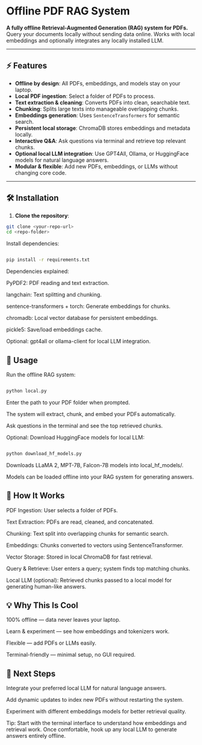 # Offline PDF RAG System

**A fully offline Retrieval-Augmented Generation (RAG) system for PDFs.** Query your documents locally without sending data online. Works with local embeddings and optionally integrates any locally installed LLM.

---

## ⚡ Features

- **Offline by design**: All PDFs, embeddings, and models stay on your laptop.  
- **Local PDF ingestion**: Select a folder of PDFs to process.  
- **Text extraction & cleaning**: Converts PDFs into clean, searchable text.  
- **Chunking**: Splits large texts into manageable overlapping chunks.  
- **Embeddings generation**: Uses `SentenceTransformers` for semantic search.  
- **Persistent local storage**: ChromaDB stores embeddings and metadata locally.  
- **Interactive Q&A**: Ask questions via terminal and retrieve top relevant chunks.  
- **Optional local LLM integration**: Use GPT4All, Ollama, or HuggingFace models for natural language answers.  
- **Modular & flexible**: Add new PDFs, embeddings, or LLMs without changing core code.  

---

## 🛠 Installation

1. **Clone the repository**:

```bash
git clone <your-repo-url>
cd <repo-folder>
```
Install dependencies:

```bash

pip install -r requirements.txt
```
Dependencies explained:

PyPDF2: PDF reading and text extraction.

langchain: Text splitting and chunking.

sentence-transformers + torch: Generate embeddings for chunks.

chromadb: Local vector database for persistent embeddings.

pickle5: Save/load embeddings cache.

Optional: gpt4all or ollama-client for local LLM integration.

## 📂 Usage

Run the offline RAG system:
```bash

python local.py
```
Enter the path to your PDF folder when prompted.

The system will extract, chunk, and embed your PDFs automatically.

Ask questions in the terminal and see the top retrieved chunks.

Optional: Download HuggingFace models for local LLM:
```bash

python download_hf_models.py
```
Downloads LLaMA 2, MPT-7B, Falcon-7B models into local_hf_models/.

Models can be loaded offline into your RAG system for generating answers.

## 🧩 How It Works

PDF Ingestion: User selects a folder of PDFs.

Text Extraction: PDFs are read, cleaned, and concatenated.

Chunking: Text split into overlapping chunks for semantic search.

Embeddings: Chunks converted to vectors using SentenceTransformer.

Vector Storage: Stored in local ChromaDB for fast retrieval.

Query & Retrieve: User enters a query; system finds top matching chunks.

Local LLM (optional): Retrieved chunks passed to a local model for generating human-like answers.

## 💡 Why This Is Cool

100% offline — data never leaves your laptop.

Learn & experiment — see how embeddings and tokenizers work.

Flexible — add PDFs or LLMs easily.

Terminal-friendly — minimal setup, no GUI required.

## 🚀 Next Steps

Integrate your preferred local LLM for natural language answers.

Add dynamic updates to index new PDFs without restarting the system.

Experiment with different embeddings models for better retrieval quality.

Tip: Start with the terminal interface to understand how embeddings and retrieval work. Once comfortable, hook up any local LLM to generate answers entirely offline.
